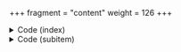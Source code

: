 +++
fragment = "content"
weight = 126
+++

<details><summary>Code (index)</summary>

```
+++
fragment = "items"
#disabled = false
date = "2017-10-04"
weight = 125
background = "secondary"

#title = ""
#subtitle = ""
#title_align = "left" # Default is center, can be left, right or center
+++
```
</details>

<details>
<summary>Code (subitem)</summary>
```
+++
weight = 10
#disabled = true

[asset]
  icon = "fas fa-random"
  url = "#"
+++
```
</details>
